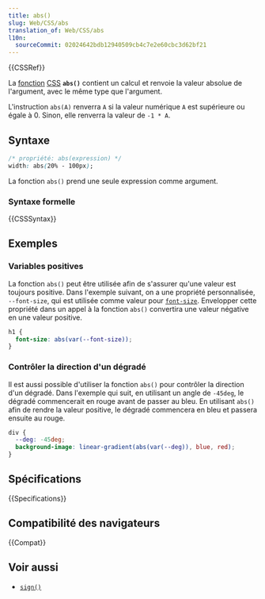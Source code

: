 ```yaml
---
title: abs()
slug: Web/CSS/abs
translation_of: Web/CSS/abs
l10n:
  sourceCommit: 02024642bdb12940509cb4c7e2e60cbc3d62bf21
---
```


{{CSSRef}}

La [fonction](/fr/docs/Web/CSS/CSS_Functions) [CSS](/fr/docs/Web/CSS) **`abs()`** contient un calcul et renvoie la valeur absolue de l'argument, avec le même type que l'argument.

L'instruction `abs(A)` renverra `A` si la valeur numérique `A` est supérieure ou égale à 0. Sinon, elle renverra la valeur de `-1 * A`.

## Syntaxe

```css
/* propriété: abs(expression) */
width: abs(20% - 100px);
```

La fonction `abs()` prend une seule expression comme argument.

### Syntaxe formelle

{{CSSSyntax}}

## Exemples

### Variables positives

La fonction `abs()` peut être utilisée afin de s'assurer qu'une valeur est toujours positive. Dans l'exemple suivant, on a une propriété personnalisée, `--font-size`, qui est utilisée comme valeur pour [`font-size`](/fr/docs/Web/CSS/font-size). Envelopper cette propriété dans un appel à la fonction `abs()` convertira une valeur négative en une valeur positive.

```css
h1 {
  font-size: abs(var(--font-size));
}
```

### Contrôler la direction d'un dégradé

Il est aussi possible d'utiliser la fonction `abs()` pour contrôler la direction d'un dégradé. Dans l'exemple qui suit, en utilisant un angle de `-45deg`, le dégradé commencerait en rouge avant de passer au bleu. En utilisant `abs()` afin de rendre la valeur positive, le dégradé commencera en bleu et passera ensuite au rouge.

```css
div {
  --deg: -45deg;
  background-image: linear-gradient(abs(var(--deg)), blue, red);
}
```

## Spécifications

{{Specifications}}

## Compatibilité des navigateurs

{{Compat}}

## Voir aussi

- [`sign()`](/fr/docs/Web/CSS/sign_function)
